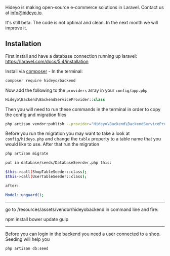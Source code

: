 Hideyo is making open-source e-commerce solutions in Laravel. Contact us at info@hideyo.io. 

It's still beta. The code is not optimal and clean. In the next month we will improve it. 


## Installation

First install and have a database connection running up laravel: https://laravel.com/docs/5.4/installation

Install via [composer](https://getcomposer.org/) - In the terminal:
```bash
composer require hideyo/backend
```

Now add the following to the `providers` array in your `config/app.php`
```php
Hideyo\Backend\BackendServiceProvider::class
```

Then you will need to run these commands in the terminal in order to copy the config and migration files
```bash
php artisan vendor:publish --provider="Hideyo\Backend\BackendServiceProvider"
```

Before you run the migration you may want to take a look at `config/hideyo.php` and change the `table` property to a table name that you would like to use. After that run the migration 
```bash
php artisan migrate

put in database/seeds/DatabaseSeerder.php this:

$this->call(ShopTableSeeder::class);
$this->call(UserTableSeeder::class);

after:

Model::unguard();

```

----

go to /resources/assets/vendor/hideyobackend in command line and fire:

npm install
bower update
gulp 

---


Before you can login in the backend you need a user connected to a shop. Seeding will help you 
```bash
php artisan db:seed 
```
